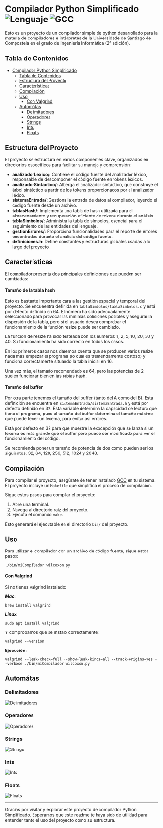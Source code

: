 # Compilador Python Simplificado ![Lenguaje](https://img.shields.io/badge/Lenguaje-C-green.svg) ![GCC](https://img.shields.io/badge/Compilado%20con-GCC-red.svg)

Esto es un proyecto de un compilador simple de python desarrollado para la materia de compiladores e intérpretes de la Universidade de Santiago de Compostela en el grado de Ingeniería Informática (2ª edición).


## Tabla de Contenidos
- [Compilador Python Simplificado  ](#compilador-python-simplificado--)
  - [Tabla de Contenidos](#tabla-de-contenidos)
  - [Estructura del Proyecto](#estructura-del-proyecto)
  - [Características](#características)
  - [Compilación](#compilación)
  - [Uso](#uso)
      - [Con Valgrind](#con-valgrind)
  - [Automátas](#automátas)
    - [Delimitadores](#delimitadores)
    - [Operadores](#operadores)
    - [Strings](#strings)
    - [Ints](#ints)
    - [Floats](#floats)

## Estructura del Proyecto

El proyecto se estructura en varios componentes clave, organizados en directorios específicos para facilitar su manejo y comprensión:

- **analizadorLexico/**: Contiene el código fuente del analizador léxico, responsable de descomponer el código fuente en tokens léxicos.
- **analizadorSintactico/**: Alberga el analizador sintáctico, que construye el árbol sintáctico a partir de los tokens proporcionados por el analizador léxico.
- **sistemaEntrada/**: Gestiona la entrada de datos al compilador, leyendo el código fuente desde un archivo.
- **tablasHash/**: Implementa una tabla de hash utilizada para el almacenamiento y recuperación eficiente de tokens durante el análisis.
- **tablaSimbolos/**: Administra la tabla de símbolos, esencial para el seguimiento de las entidades del lenguaje.
- **gestionErrores/**: Proporciona funcionalidades para el reporte de errores encontrados durante el análisis del código fuente.
- **definiciones.h**: Define constantes y estructuras globales usadas a lo largo del proyecto.

## Características

El compilador presenta dos principales definiciones que pueden ser cambiadas:

#### Tamaño de la tabla hash

Esto es bastante importante cara a las gestión espacial y temporal del proyecto. Se encueentra definida en `tablaSimbolos/tablaSimbolos.c` y está por defecto definido en 64. El número ha sido adecuadamente seleccionado para provocar las mínimas colisiones posibles y asegurar la dispersión de la tabla, pero si el usuario desea comprobar el funcionamiento de la función resize puede ser cambiado. 

La función de resize ha sido testeada con los números: 1, 2, 5, 10, 20, 30 y 40. Su funcionamiento ha sido correcto en todos los casos.

En los primeros casos nos daremos cuenta que se producen varios resize nada más empezar el programa (lo cuál es tremendamente costoso) y funciona correctamente situando la tabla inicial en 16. 

Una vez más, el tamaño recomendado es 64, pero las potencias de 2 suelen funcionar bien en las tablas hash. 

#### Tamaño del buffer

Por otra parte tenemos el tamaño del buffer (tanto del A como del B). Esta definición se encuentra en `sistemaEntrada/sistemaEntrada.h` y está por defecto definido en 32. Esta variable determina la capacidad de lectura que tiene el programa, pues el tamaño del buffer determina el tamaño máximo que puede tener un lexema, para evitar así errores.

Está por defecto en 32 para que muestre la expcepción que se lanza si un lexema es más grande que el buffer pero puede ser modificado para ver el funcionamiento del código.

Se recomienda poner un tamaño de potencia de dos como pueden ser los siguientes: 32, 64, 128, 256, 512, 1024 y 2048.

## Compilación

Para compilar el proyecto, asegúrate de tener instalado [GCC](https://gcc.gnu.org/) en tu sistema. El proyecto incluye un `Makefile` que simplifica el proceso de compilación.

Sigue estos pasos para compilar el proyecto:

1. Abre una terminal.
2. Navega al directorio raíz del proyecto.
3. Ejecuta el comando `make`.

Esto generará el ejecutable en el directorio `bin/` del proyecto.

## Uso

Para utilizar el compilador con un archivo de código fuente, sigue estos pasos:

```
./bin/miCompilador wilcoxon.py
```

#### Con Valgrind

Si no tienes valgrind instalado:

***Mac***:

```
brew install valgrind
```

***Linux***:

```
sudo apt install valgrind
```

Y comprobamos que se instalo correctamente:

```
valgrind --version
```

**Ejecución**:

```
valgrind --leak-check=full --show-leak-kinds=all --track-origins=yes --verbose ./bin/miCompilador wilcoxon.py
```


## Automátas

### Delimitadores

![Delimitadores](automatasPNG/delAutomaton.jpg "Delimitadores")

### Operadores

![Operadores](automatasPNG/opAutomaton.jpg "Operadores")

### Strings

![Strings](automatasPNG/stringAutomaton.jpg "Strings")

### Ints

![Ints](automatasPNG/intAutomaton.jpg "Ints")

### Floats

![Floats](automatasPNG/floatAutomaton.jpg "Floats")



---

Gracias por visitar y explorar este proyecto de compilador Python Simplificado. Esperamos que este readme te haya sido de utilidad para entender tanto el uso del proyecto como su estructura. 
